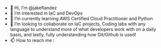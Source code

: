 - 👋 Hi, I’m @jakeflandez
- 👀 I’m interested in IaC and DevOps
- 🌱 I’m currently learning AWS Certified Cloud Practitioner and Python
- 💞️ I’m looking to collaborate on IaC projects, Coding labs with any language to understand more of what developers work with on a daily basis, and lastly, fully understanding how Git/Github is used!
- 📫 How to reach me : 

<!---
jakeflandez/jakeflandez is a ✨ special ✨ repository because its `README.md` (this file) appears on your GitHub profile.
You can click the Preview link to take a look at your changes.
--->
